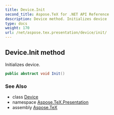 ```yaml
---
title: Device.Init
second_title: Aspose.TeX for .NET API Reference
description: Device method. Initializes device
type: docs
weight: 170
url: /net/aspose.tex.presentation/device/init/
---
```

## Device.Init method

Initializes device.

```csharp
public abstract void Init()
```

### See Also

* class [Device](../)
* namespace [Aspose.TeX.Presentation](../../device/)
* assembly [Aspose.TeX](../../../)


